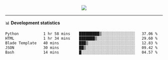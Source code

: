 <h3 align="center">
  <a href="https://github.com/hwalker928">
      <img src="https://github-profile-trophy.vercel.app/?username=hwalker928&no-bg=true&no-frame=true">
  </a>
</h3>


<hr>

📊 **Development statistics**

<!--START_SECTION:waka-->

```txt
Python           1 hr 58 mins    █████████▒░░░░░░░░░░░░░░░   37.06 %
HTML             1 hr 34 mins    ███████▒░░░░░░░░░░░░░░░░░   29.60 %
Blade Template   40 mins         ███▒░░░░░░░░░░░░░░░░░░░░░   12.83 %
JSON             30 mins         ██▒░░░░░░░░░░░░░░░░░░░░░░   09.42 %
Bash             14 mins         █░░░░░░░░░░░░░░░░░░░░░░░░   04.57 %
```

<!--END_SECTION:waka-->
